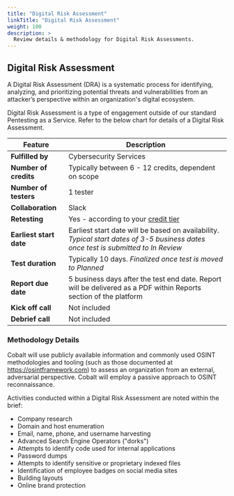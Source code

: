 ```yaml
---
title: "Digital Risk Assessment"
linkTitle: "Digital Risk Assessment"
weight: 100
description: >
  Review details & methodology for Digital Risk Assessments. 
---
```



## Digital Risk Assessment

A Digital Risk Assessment (DRA) is a systematic process for identifying, analyzing, and prioritizing potential threats and vulnerabilities from an attacker’s perspective within an organization's digital ecosystem.

Digital Risk Assessment is a type of engagement outside of our standard Pentesting as a Service. Refer to the below chart for details of a Digital Risk Assessment. 

| **Feature** | Description |
|---|---|
| **Fulfilled by** | Cybersecurity Services |
| **Number of credits** | Typically between 6  - 12 credits, dependent on scope |
| **Number of testers** | 1 tester |
| **Collaboration** | Slack |
| **Retesting** | Yes - according to your [credit tier](https://www.cobalt.io/pentest-pricing) |
| **Earliest start date** | Earliest start date will be based on availability. <i>Typical start dates of 3-5 business dates once test is submitted to In Review</i> |
| **Test duration** | Typically 10 days. <i>Finalized once test is moved to Planned</i> |
| **Report due date** | 5 business days after the test end date. Report will be delivered as a PDF within Reports section of the platform |
| **Kick off call** | Not included |
| **Debrief call** | Not included |

### Methodology Details

Cobalt will use publicly available information and commonly used OSINT methodologies and tooling (such as those documented at https://osintframework.com) to assess an organization from an external, adversarial perspective. Cobalt will employ a passive approach to OSINT reconnaissance.

Activities conducted within a Digital Risk Assessment are noted within the brief:

- Company research
- Domain and host enumeration
- Email, name, phone, and username harvesting
- Advanced Search Engine Operators ("dorks")
- Attempts to identify code used for internal applications
- Password dumps
- Attempts to identify sensitive or proprietary indexed files
- Identification of employee badges on social media sites
- Building layouts
- Online brand protection

